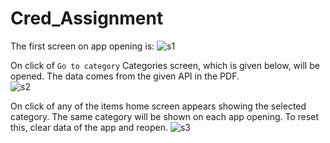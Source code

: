 # Cred_Assignment

The first screen on app opening is:
![s1](https://github.com/xpandeyed/Cred_Assignment/assets/74754285/ca8fb3e2-2250-4370-93f8-1d0866199eee)  
  
  
  
On click of `Go to category` Categories screen, which is given below, will be opened.
The data comes from the given API in the PDF.  
![s2](https://github.com/xpandeyed/Cred_Assignment/assets/74754285/dab13e7b-c10c-4065-aec1-5e929e4cf6f7)  

  
On click of any of the items home screen appears showing the selected category. The same category will be shown on each app opening.
To reset this, clear data of the app and reopen.
![s3](https://github.com/xpandeyed/Cred_Assignment/assets/74754285/a4d5607b-a8ad-420d-b1f4-02e95778f2fe)
